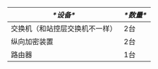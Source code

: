 | ***\*设备\****                 | ***\*数量\**** |
| ------------------------------ | -------------- |
| 交换机（和站控层交换机不一样） | 2台            |
| 纵向加密装置                   | 2台            |
| 路由器                         | 1台            |
